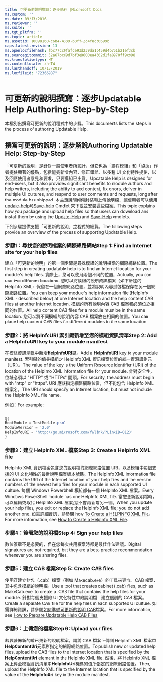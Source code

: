 ```yaml
---
title: 可更新的說明撰寫：逐步執行 |Microsoft Docs
ms.custom: ''
ms.date: 09/13/2016
ms.reviewer: ''
ms.suite: ''
ms.tgt_pltfrm: ''
ms.topic: article
ms.assetid: 10098160-c6b4-4339-b8ff-2c4f8cc0699b
caps.latest.revision: 13
ms.openlocfilehash: fbc77cc0fafce93d239da1c459d4b761b21ef3cb
ms.sourcegitcommit: 52a67bcd9d7bf3e8600ea4302d1fa8970ff9c998
ms.translationtype: MT
ms.contentlocale: zh-TW
ms.lasthandoff: 10/15/2019
ms.locfileid: "72366987"
---
```

# <a name="updatable-help-authoring-step-by-step"></a><span data-ttu-id="31a68-102">可更新的說明撰寫：逐步</span><span class="sxs-lookup"><span data-stu-id="31a68-102">Updatable Help Authoring: Step-by-Step</span></span>

<span data-ttu-id="31a68-103">本檔列出撰寫可更新的說明程式中的步驟。</span><span class="sxs-lookup"><span data-stu-id="31a68-103">This documents lists the steps in the process of authoring Updatable Help.</span></span>

## <a name="authoring-updatable-help-step-by-step"></a><span data-ttu-id="31a68-104">撰寫可更新的說明：逐步解說</span><span class="sxs-lookup"><span data-stu-id="31a68-104">Authoring Updatable Help: Step-by-Step</span></span>

<span data-ttu-id="31a68-105">「可更新的說明」是針對一般使用者所設計，但它也為「課程模組」和「協助」作者提供顯著的優點，包括能夠新增內容、修正錯誤、以多種 UI 文化特性提供，以及回應使用者意見和要求，只要模組已出貨。</span><span class="sxs-lookup"><span data-stu-id="31a68-105">Updatable Help is designed for end-users, but it also provides significant benefits to module authors and help writers, including the ability to add content, fix errors, deliver in multiple UI cultures, and respond to user comments and requests, long after the module has shipped.</span></span> <span data-ttu-id="31a68-106">本主題說明如何封裝和上傳說明檔，讓使用者可以使用[update-help](/powershell/module/Microsoft.PowerShell.Core/Update-Help)和[Save-help](/powershell/module/Microsoft.PowerShell.Core/Save-Help) Cmdlet 來下載並安裝這些檔案。</span><span class="sxs-lookup"><span data-stu-id="31a68-106">This topic explains how you package and upload help files so that users can download and install them by using the [Update-Help](/powershell/module/Microsoft.PowerShell.Core/Update-Help) and [Save-Help](/powershell/module/Microsoft.PowerShell.Core/Save-Help) cmdlets.</span></span>

<span data-ttu-id="31a68-107">下列步驟提供支援「可更新的說明」之程式的總覽。</span><span class="sxs-lookup"><span data-stu-id="31a68-107">The following steps provide an overview of the process of supporting Updatable Help.</span></span>

### <a name="step-1-find-an-internet-site-for-your-help-files"></a><span data-ttu-id="31a68-108">步驟1：尋找您的說明檔案的網際網路網站</span><span class="sxs-lookup"><span data-stu-id="31a68-108">Step 1: Find an Internet site for your help files</span></span>

<span data-ttu-id="31a68-109">建立「可更新的說明」的第一個步驟是尋找模組的說明檔案的網際網路位置。</span><span class="sxs-lookup"><span data-stu-id="31a68-109">The first step in creating updatable help is to find an Internet location for your module's help files.</span></span> <span data-ttu-id="31a68-110">實際上，您可以使用兩個不同的位置。</span><span class="sxs-lookup"><span data-stu-id="31a68-110">Actually, you can use two different locations.</span></span> <span data-ttu-id="31a68-111">您可以將模組的說明資訊檔案（如下所述的 HelpInfo XML）保留在一個網際網路位置，並將說明內容封包檔保存在另一個網際網路位置。</span><span class="sxs-lookup"><span data-stu-id="31a68-111">You can keep your module's help information file (HelpInfo XML - described below) at one Internet location and the help content CAB files at another Internet location.</span></span> <span data-ttu-id="31a68-112">模組的所有說明內容 CAB 檔案都必須位於相同的位置。</span><span class="sxs-lookup"><span data-stu-id="31a68-112">All help content CAB files for a module must be in the same location.</span></span> <span data-ttu-id="31a68-113">您可以將不同模組的說明內容 CAB 檔案放在相同的位置。</span><span class="sxs-lookup"><span data-stu-id="31a68-113">You can place help content CAB files for different modules in the same location.</span></span>

### <a name="step-2-add-a-helpinfouri-key-to-your-module-manifest"></a><span data-ttu-id="31a68-114">步驟2：將 HelpInfoURI 索引鍵新增至您的模組資訊清單</span><span class="sxs-lookup"><span data-stu-id="31a68-114">Step 2: Add a HelpInfoURI key to your module manifest</span></span>

<span data-ttu-id="31a68-115">在模組資訊清單中新增**HelpInfoURI**鍵。</span><span class="sxs-lookup"><span data-stu-id="31a68-115">Add a **HelpInfoURI** key to your module manifest.</span></span> <span data-ttu-id="31a68-116">索引鍵的值是模組之 HelpInfo XML 資訊檔案位置的統一資源識別元（URI）。</span><span class="sxs-lookup"><span data-stu-id="31a68-116">The value of the key is the Uniform Resource Identifier (URI) of the location of the HelpInfo XML information file for your module.</span></span> <span data-ttu-id="31a68-117">針對安全性，位址必須以 "HTTP" 或 "HTTPs" 開頭。</span><span class="sxs-lookup"><span data-stu-id="31a68-117">For security, the address must begin with "http" or "https".</span></span> <span data-ttu-id="31a68-118">URI 應該指定網際網路位置，但不能包含 HelpInfo XML 檔案名。</span><span class="sxs-lookup"><span data-stu-id="31a68-118">The URI should specify an Internet location, but must not include the HelpInfo XML file name.</span></span>

<span data-ttu-id="31a68-119">例如：</span><span class="sxs-lookup"><span data-stu-id="31a68-119">For example:</span></span>

```powershell

@{
RootModule = TestModule.psm1
ModuleVersion = '2.0'
HelpInfoURI = 'http://go.microsoft.com/fwlink/?LinkID=0123'
}
```

### <a name="step-3-create-a-helpinfo-xml-file"></a><span data-ttu-id="31a68-120">步驟3：建立 HelpInfo XML 檔案</span><span class="sxs-lookup"><span data-stu-id="31a68-120">Step 3: Create a HelpInfo XML file</span></span>

<span data-ttu-id="31a68-121">HelpInfo XML 資訊檔案包含您的說明檔的網際網路位置 URI，以及模組中每個支援的 UI 文化特性的最新說明檔案版本號碼。</span><span class="sxs-lookup"><span data-stu-id="31a68-121">The HelpInfo XML information file contains the URI of the Internet location of your help files and the version numbers of the newest help files for your module in each supported UI culture.</span></span> <span data-ttu-id="31a68-122">每個 Windows PowerShell 模組都有一個 HelpInfo XML 檔案。</span><span class="sxs-lookup"><span data-stu-id="31a68-122">Every Windows PowerShell module has one HelpInfo XML file.</span></span> <span data-ttu-id="31a68-123">當您更新說明檔時，可以編輯或取代 HelpInfo XML 檔案;您不會再新增另一個。</span><span class="sxs-lookup"><span data-stu-id="31a68-123">When you update your help files, you edit or replace the HelpInfo XML file; you do not add another one.</span></span> <span data-ttu-id="31a68-124">如需詳細資訊，請參閱 how [To Create a HELPINFO XML File](./how-to-create-a-helpinfo-xml-file.md)。</span><span class="sxs-lookup"><span data-stu-id="31a68-124">For more information, see [How to Create a HelpInfo XML File](./how-to-create-a-helpinfo-xml-file.md).</span></span>

### <a name="step-4-sign-your-help-files"></a><span data-ttu-id="31a68-125">步驟4：簽署您的說明檔</span><span class="sxs-lookup"><span data-stu-id="31a68-125">Step 4: Sign your help files</span></span>

<span data-ttu-id="31a68-126">數位簽章不是必要的，但在您每次共用檔案時都是最佳作法建議。</span><span class="sxs-lookup"><span data-stu-id="31a68-126">Digital signatures are not required, but they are a best-practice recommendation whenever you are sharing files.</span></span>

### <a name="step-5-create-cab-files"></a><span data-ttu-id="31a68-127">步驟5：建立 CAB 檔案</span><span class="sxs-lookup"><span data-stu-id="31a68-127">Step 5: Create CAB files</span></span>

<span data-ttu-id="31a68-128">使用可建立封包（.cab）檔案（例如 Makecab.exe）的工具來建立。CAB 檔案，其中包含模組的說明檔。</span><span class="sxs-lookup"><span data-stu-id="31a68-128">Use a tool that creates cabinet (.cab) files, such as MakeCab.exe, to create a .CAB file that contains the help files for your module.</span></span> <span data-ttu-id="31a68-129">針對每個支援的 UI 文化特性中的說明檔，建立個別的 CAB 檔案。</span><span class="sxs-lookup"><span data-stu-id="31a68-129">Create a separate CAB file for the help files in each supported UI culture.</span></span> <span data-ttu-id="31a68-130">如需詳細資訊，請參閱[如何準備可更新的說明 CAB](./how-to-prepare-updatable-help-cab-files.md)檔案。</span><span class="sxs-lookup"><span data-stu-id="31a68-130">For more information, see [How to Prepare Updatable Help CAB Files](./how-to-prepare-updatable-help-cab-files.md).</span></span>

### <a name="step-6-upload-your-files"></a><span data-ttu-id="31a68-131">步驟6：上傳您的檔案</span><span class="sxs-lookup"><span data-stu-id="31a68-131">Step 6: Upload your files</span></span>

<span data-ttu-id="31a68-132">若要發佈新的或已更新的說明檔案，請將 CAB 檔案上傳到 HelpInfo XML 檔案中**HelpContentUri**元素所指定的網際網路位置。</span><span class="sxs-lookup"><span data-stu-id="31a68-132">To publish new or updated help files, upload the CAB files to the Internet location that is specified by the **HelpContentUri** element in the HelpInfo XML file.</span></span> <span data-ttu-id="31a68-133">然後，將 HelpInfo XML 檔案上傳至模組資訊清單中**HelpInfoUri**機碼的值所指定的網際網路位置。</span><span class="sxs-lookup"><span data-stu-id="31a68-133">Then, upload the HelpInfo XML file to the Internet location that is specified by the value of the **HelpInfoUri** key in the module manifest.</span></span>
